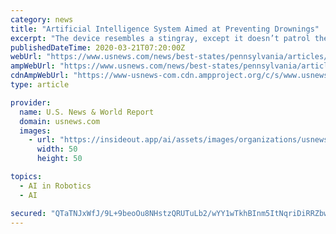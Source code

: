 ```yaml
---
category: news
title: "Artificial Intelligence System Aimed at Preventing Drownings"
excerpt: "The device resembles a stingray, except it doesn’t patrol the water in search of prey -- rather than threaten humans, it aims to save them."
publishedDateTime: 2020-03-21T07:20:00Z
webUrl: "https://www.usnews.com/news/best-states/pennsylvania/articles/2020-03-21/artificial-intelligence-system-aimed-at-preventing-drownings"
ampWebUrl: "https://www.usnews.com/news/best-states/pennsylvania/articles/2020-03-21/artificial-intelligence-system-aimed-at-preventing-drownings?context=amp"
cdnAmpWebUrl: "https://www-usnews-com.cdn.ampproject.org/c/s/www.usnews.com/news/best-states/pennsylvania/articles/2020-03-21/artificial-intelligence-system-aimed-at-preventing-drownings?context=amp"
type: article

provider:
  name: U.S. News & World Report
  domain: usnews.com
  images:
    - url: "https://insideout.app/ai/assets/images/organizations/usnews.com-50x50.jpg"
      width: 50
      height: 50

topics:
  - AI in Robotics
  - AI

secured: "QTaTNJxWfJ/9L+9beoOu8NHstzQRUTuLb2/wYY1wTkhBInm5ItNqriDiRRZbw7AN6/651UbGnoumHNYZ2mTJxCTwfK1AMSFgHS5BoFx3dojLUnq5W0rTJsmYQcwmhx0xfGFO/F3id7MmOVzmeCWGyJL/FXKbWZe34l4WCcrvUnULur2fQekyFjbymuxmY5k8r/fKfu5I5Z/8puUxCie0lbJRAfbt4qtVGaxCkgpbRhDXXWGrmmmS8rxA/gawooSNP5C4w2ak6S7Rfz6j1JK+Rdxg5zcGEHFbBuPcvNcCgEy5HkrMR19TZpYlOk3SGiXQoHoCaWdmhXbURx6NW5tmrH3fxotCKG92k+dDHFtNPPygcju9sMGWwXUri830EeUfotcU/BfqOSeXbSalcfsl2qfVmN5ORCpjcgdVWTp2YmBTTsJy6wr8/y3dr8td7brZLE/ha+VhaE50TD4E1G3bUCQj6QQTBVnpcEIpn/vYFho=;SpGD4ukFpJgsfJRUL6u1vA=="
---
```



